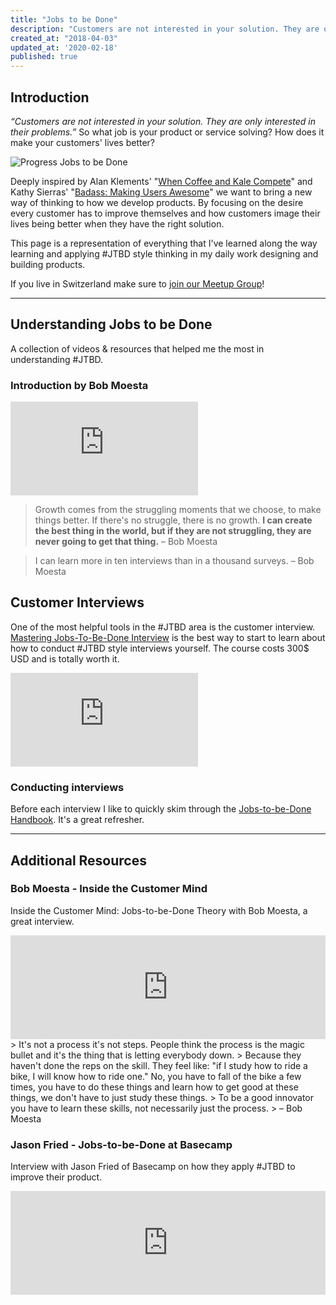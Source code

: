 ```yaml
---
title: "Jobs to be Done"
description: "Customers are not interested in your solution. They are only interested in their problems. So what job is your product or service solving? How does it make your customers’ lives better? "
created_at: "2018-04-03"
updated_at: '2020-02-18'
published: true
---
```

## Introduction
*“Customers are not interested in your solution. They are only interested in their problems.”* So what job is your product or service solving? How does it make your customers' lives better?

![Progress Jobs to be Done](https://secure.meetupstatic.com/photos/event/d/b/0/5/600_463196069.jpeg)

Deeply inspired by Alan Klements' "[When Coffee and Kale Compete](http://www.whencoffeeandkalecompete.com)" and Kathy Sierras' "[Badass: Making Users Awesome](http://shop.oreilly.com/product/0636920036593.do)" we want to bring a new way of thinking to how we develop products. By focusing on the desire every customer has to improve themselves and how customers image their lives being better when they have the right solution.

This page is a representation of everything that I've learned along the way learning and applying #JTBD style thinking in my daily work designing and building products.

If you live in Switzerland make sure to [join our Meetup Group](https://www.meetup.com/jobs-to-be-done-meetup-switzerland/)!

---

## Understanding Jobs to be Done
A collection of videos & resources that helped me the most in understanding #JTBD.

### Introduction by Bob Moesta
<div class="video-container">
  <iframe src="https://www.youtube.com/embed/f2l75aAJo44?rel=0" frameborder="0" allowfullscreen></iframe>
</div>

> Growth comes from the struggling moments that we choose, to make things better.
> If there's no struggle, there is no growth. __I can create the best thing in the world, but if they are not struggling, they are never going to get that thing.__  – Bob Moesta

> I can learn more in ten interviews than in a thousand surveys. – Bob Moesta


## Customer Interviews

One of the most helpful tools in the #JTBD area is the customer interview. [Mastering Jobs-To-Be-Done Interview](http://learn.jobstobedone.org/courses/JTBDinterviews) is the best way to start to learn about how to conduct #JTBD style interviews yourself.
The course costs 300$ USD and is totally worth it.

<div class="video-container">
  <iframe src="https://player.vimeo.com/video/81153746" frameborder="0" webkitallowfullscreen mozallowfullscreen allowfullscreen></iframe>
</div>


### Conducting interviews
Before each interview I like to quickly skim through the [Jobs-to-be-Done Handbook](https://www.amazon.de/Jobs-be-Done-Handbook-techniques-application/dp/1499339232/ref=sr_1_4?ie=UTF8&qid=1516729033&sr=8-4&keywords=jobs+to+be+done). It's a great refresher.

---

## Additional Resources

### Bob Moesta - Inside the Customer Mind
Inside the Customer Mind: Jobs-to-be-Done Theory with Bob Moesta, a great interview.

<div class="soundcloud-container">
  <iframe width="100%" height="166" scrolling="no" frameborder="no" allow="autoplay" src="https://w.soundcloud.com/player/?url=https%3A//api.soundcloud.com/tracks/424245450&color=%23ff5500&auto_play=false&hide_related=false&show_comments=true&show_user=true&show_reposts=false&show_teaser=true"></iframe>
</div>
> It's not a process it's not steps. People think the process is the magic bullet and it's the thing that is letting everybody down.
> Because they haven't done the reps on the skill. They feel like: "if I study how to ride a bike, I will know how to ride one." No, you have to fall of the bike a few times, you have to do these things and learn how to get good at these things, we don't have to just study these things.
> To be a good innovator you have to learn these skills, not necessarily just the process.
> – Bob Moesta

### Jason Fried - Jobs-to-be-Done at Basecamp
Interview with Jason Fried of Basecamp on how they apply #JTBD to improve their product.

<div class="soundcloud-container">
  <iframe width="100%" height="166" scrolling="no" frameborder="no" allow="autoplay" src="https://w.soundcloud.com/player/?url=https%3A//api.soundcloud.com/tracks/309279765&color=%23ff5500&auto_play=false&hide_related=false&show_comments=true&show_user=true&show_reposts=false&show_teaser=true"></iframe>
</div>
